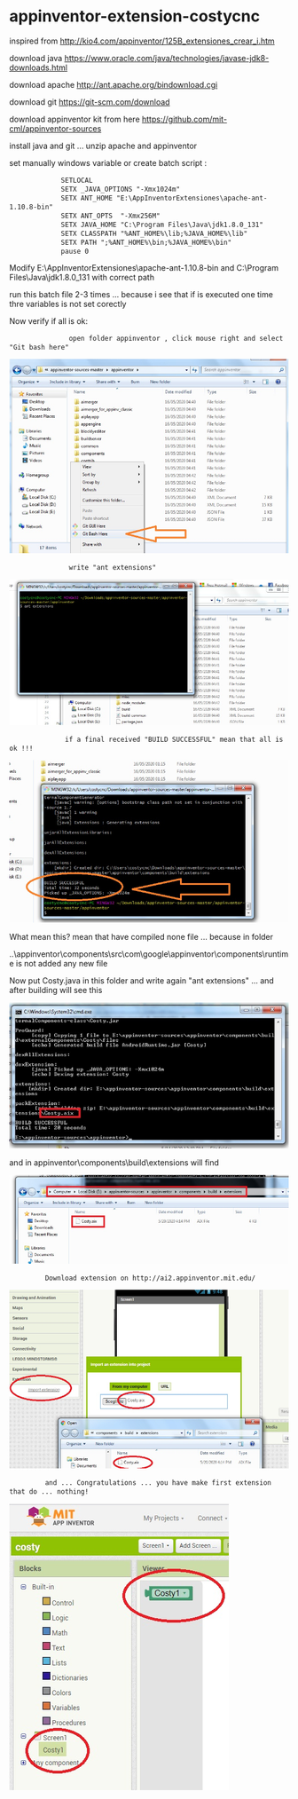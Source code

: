 # appinventor-extension-costycnc

inspired from http://kio4.com/appinventor/125B_extensiones_crear_i.htm

download java https://www.oracle.com/java/technologies/javase-jdk8-downloads.html

download apache http://ant.apache.org/bindownload.cgi

download git  https://git-scm.com/download

download appinventor kit from here  https://github.com/mit-cml/appinventor-sources

install java and git ... unzip apache and appinventor

set manually windows variable or create batch script :

                 SETLOCAL
                 SETX _JAVA_OPTIONS "-Xmx1024m"
                 SETX ANT_HOME "E:\AppInventorExtensiones\apache-ant-1.10.8-bin"
                 SETX ANT_OPTS  "-Xmx256M"
                 SETX JAVA_HOME "C:\Program Files\Java\jdk1.8.0_131" 
                 SETX CLASSPATH "%ANT_HOME%\lib;%JAVA_HOME%\lib"
                 SETX PATH ";%ANT_HOME%\bin;%JAVA_HOME%\bin"
                 pause 0
                 
 Modify  E:\AppInventorExtensiones\apache-ant-1.10.8-bin and C:\Program Files\Java\jdk1.8.0_131  with correct path 
 
 run this batch file 2-3 times ... because i see that if is executed one time thre variables is not set corectly 
 
 Now verify if all is ok:
              
                   open folder appinventor , click mouse right and select "Git bash here"
                   
 ![alt text](https://github.com/costycnc/appinventor-extension-costycnc/blob/master/foto/1.jpg)
 
                   write "ant extensions"
                   
  ![alt text](https://github.com/costycnc/appinventor-extension-costycnc/blob/master/foto/2.jpg)       
  
                  if a final received "BUILD SUCCESSFUL" mean that all is ok !!!
                  
  ![alt text](https://github.com/costycnc/appinventor-extension-costycnc/blob/master/foto/3.jpg)                 
                 
What mean this? mean that have compiled none file ... because in folder 

..\appinventor\components\src\com\google\appinventor\components\runtime is not added any new file

Now put Costy.java in this folder and write again "ant extensions" ... and after building will see this

  ![alt text](https://github.com/costycnc/appinventor-extension-costycnc/blob/master/foto/5.jpg)
  
and in appinventor\components\build\extensions will find 

  ![alt text](https://github.com/costycnc/appinventor-extension-costycnc/blob/master/foto/6.jpg)
  
             Download extension on http://ai2.appinventor.mit.edu/
  ![alt text](https://github.com/costycnc/appinventor-extension-costycnc/blob/master/foto/7.jpg)
  
             and ... Congratulations ... you have make first extension that do ... nothing!

  ![alt text](https://github.com/costycnc/appinventor-extension-costycnc/blob/master/foto/8.jpg)
